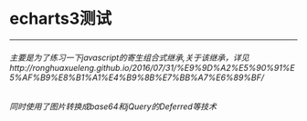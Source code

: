 # echarts3测试
----------

###### 主要是为了练习一下javascript的寄生组合式继承,关于该继承，详见http://ronghuaxueleng.github.io/2016/07/31/%E9%9D%A2%E5%90%91%E5%AF%B9%E8%B1%A1%E4%B9%8B%E7%BB%A7%E6%89%BF/

###### 同时使用了图片转换成base64和jQuery的Deferred等技术
